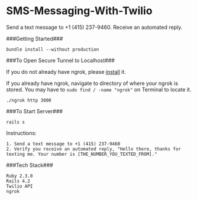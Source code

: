 # SMS-Messaging-With-Twilio

Send a text message to +1 (415) 237-9460. Receive an automated reply.

###Getting Started###

    bundle install --without production

###To Open Secure Tunnel to Localhost###

If you do not already have ngrok, please [install](https://ngrok.com/) it. 

If you already have ngrok, navigate to directory of where your ngrok is stored. You may have to `sudo find / -name "ngrok"` on Terminal to locate it.

    ./ngrok http 3000

###To Start Server###

    rails s

Instructions:

    1. Send a text message to +1 (415) 237-9460
    2. Verify you receive an automated reply, "Hello there, thanks for texting me. Your number is [THE_NUMBER_YOU_TEXTED_FROM]."

###Tech Stack###

    Ruby 2.3.0
    Rails 4.2
    Twilio API
    ngrok

